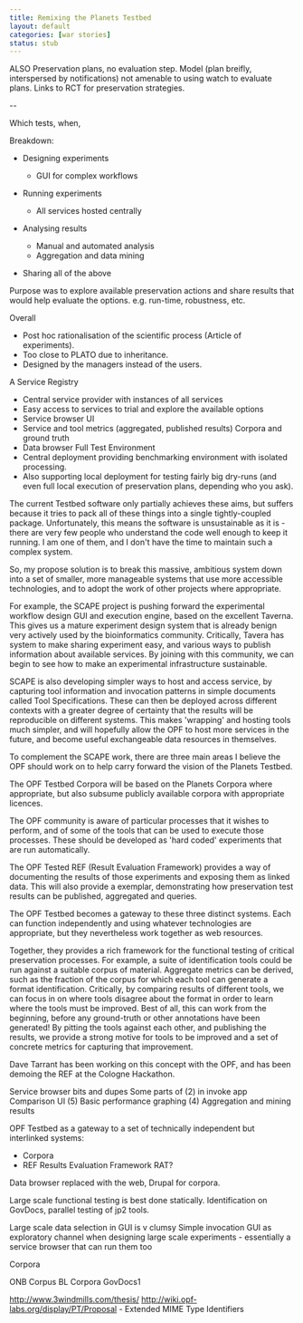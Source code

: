 ```yaml
---
title: Remixing the Planets Testbed
layout: default
categories: [war stories]
status: stub
---
```


ALSO
Preservation plans, no evaluation step.
Model (plan breifly, interspersed by notifications) not amenable to using watch to evaluate plans.
Links to RCT for preservation strategies.

--

Which tests, when, 

Breakdown:

* Designing experiments
    * GUI for complex workflows

* Running experiments
    * All services hosted centrally

* Analysing results
    * Manual and automated analysis
    * Aggregation and data mining

* Sharing all of the above

Purpose was to explore available preservation actions and share results that would help evaluate the options. e.g. run-time, robustness, etc.

Overall
* Post hoc rationalisation of the scientific process (Article of experiments).
* Too close to PLATO due to inheritance.
* Designed by the managers instead of the users.

A Service Registry
- Central service provider with instances of all services
- Easy access to services to trial and explore the available options
- Service browser UI
- Service and tool metrics (aggregated, published results)
Corpora and ground truth
- Data browser
Full Test Environment
- Central deployment providing benchmarking environment with isolated processing.
- Also supporting local deployment for testing fairly big dry-runs (and even full local execution of preservation plans, depending who you ask).

The current Testbed software only partially achieves these aims, but suffers because it tries to pack all of these things into a single tightly-coupled package. Unfortunately, this means the software is unsustainable as it is - there are very few people who understand the code well enough to keep it running. I am one of them, and I don't have the time to maintain such a complex system.

So, my propose solution is to break this massive, ambitious system down into a set of smaller, more manageable systems that use more accessible technologies, and to adopt the work of other projects where appropriate.

For example, the SCAPE project is pushing forward the experimental workflow design GUI and execution engine, based on the excellent Taverna. This gives us a mature experiment design system that is already benign very actively used by the bioinformatics community. Critically, Tavera has system to make sharing experiment easy, and various ways to publish information about available services. By joining with this community, we can begin to see how to make an experimental infrastructure sustainable. 

SCAPE is also developing simpler ways to host and access service, by capturing tool information and invocation patterns in simple documents called Tool Specifications. These can then be deployed across different contexts with a greater degree of certainty that the results will be reproducible on different systems. This makes 'wrapping' and hosting tools much simpler, and will hopefully allow the OPF to host more services in the future, and become useful exchangeable data resources in themselves.

To complement the SCAPE work, there are three main areas I believe the OPF should work on to help carry forward the vision of the Planets Testbed.

The OPF Testbed Corpora will be based on the Planets Corpora where appropriate, but also subsume publicly available corpora with appropriate licences.

The OPF community is aware of particular processes that it wishes to perform, and of some of the tools that can be used to execute those processes. These should be developed as 'hard coded' experiments that are run automatically.

The OPF Tested REF (Result Evaluation Framework) provides a way of documenting the results of those experiments and exposing them as linked data. This will also provide a exemplar, demonstrating how preservation test results can be published, aggregated and queries.

The OPF Testbed becomes a gateway to these three distinct systems. Each can function independently and using whatever technologies are appropriate, but they nevertheless work together as web resources.

Together, they provides a rich framework for the functional testing of critical preservation processes. For example, a suite of identification tools could be run against a suitable corpus of material. Aggregate metrics can be derived, such as the fraction of the corpus for which each tool can generate a format identification. Critically, by comparing results of different tools, we can focus in on where tools disagree about the format in order to learn where the tools must be improved. Best of all, this can work from the beginning, before any ground-truth or other annotations have been generated! By pitting the tools against each other, and publishing the results, we provide a strong motive for tools to be improved and a set of concrete metrics for capturing that improvement.

Dave Tarrant has been working on this concept with the OPF, and has been demoing the REF at the Cologne Hackathon.

Service browser bits and dupes
Some parts of (2) in invoke app
Comparison UI (5)
Basic performance graphing (4)
Aggregation and mining results 

OPF Testbed as a gateway to a set of technically independent but interlinked systems:
- Corpora
- REF Results Evaluation Framework
RAT?

Data browser replaced with the web, Drupal for corpora.


Large scale functional testing is best done statically. Identification on GovDocs, parallel testing of jp2 tools.

Large scale data selection in GUI is v clumsy
Simple invocation GUI as exploratory channel when designing large scale experiments - essentially a service browser that can run them too

Corpora

ONB Corpus
BL Corpora
GovDocs1


http://www.3windmills.com/thesis/
http://wiki.opf-labs.org/display/PT/Proposal - Extended MIME Type Identifiers

